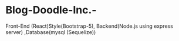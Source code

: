 # Blog-Doodle-Inc.-
Front-End (React)Style(Bootstrap-5), Backend(Node.js using express server) ,Database(mysql (Sequelize))
